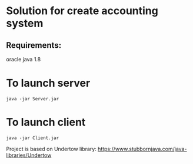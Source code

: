 # Solution for create accounting system

## Requirements:
 oracle java 1.8

# To launch server
```
java -jar Server.jar
```

# To launch client
```
java -jar Client.jar
```


Project is based on Undertow library:
 https://www.stubbornjava.com/java-libraries/Undertow 
